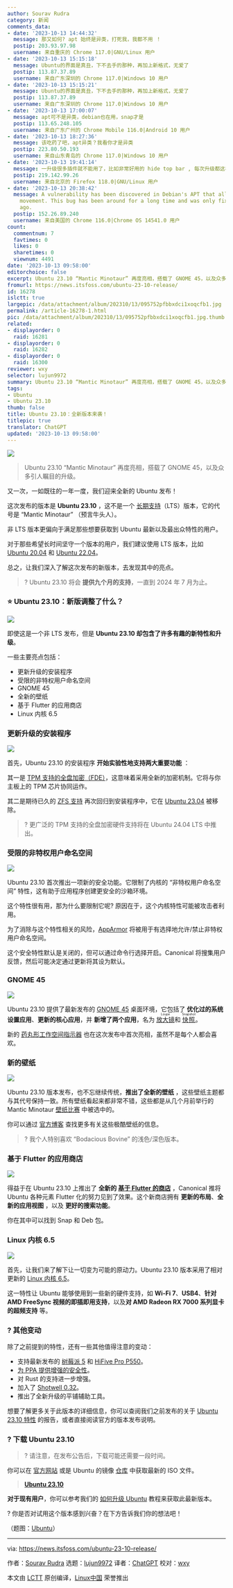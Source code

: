```yaml
---
author: Sourav Rudra
category: 新闻
comments_data:
- date: '2023-10-13 14:44:32'
  message: 那又如何? apt 始终是异类，打死我，我都不用 ！
  postip: 203.93.97.98
  username: 来自重庆的 Chrome 117.0|GNU/Linux 用户
- date: '2023-10-13 15:15:18'
  message: Ubuntu的界面是真丑，下不去手的那种，再加上新格式，无爱了
  postip: 113.87.37.89
  username: 来自广东深圳的 Chrome 117.0|Windows 10 用户
- date: '2023-10-13 15:15:21'
  message: Ubuntu的界面是真丑，下不去手的那种，再加上新格式，无爱了
  postip: 113.87.37.89
  username: 来自广东深圳的 Chrome 117.0|Windows 10 用户
- date: '2023-10-13 17:00:07'
  message: apt可不是异类，debian也在用，snap才是
  postip: 113.65.248.105
  username: 来自广东广州的 Chrome Mobile 116.0|Android 10 用户
- date: '2023-10-13 18:27:36'
  message: 该吃药了吧，apt异类？我看你才是异类
  postip: 223.80.50.193
  username: 来自山东青岛的 Chrome 117.0|Windows 10 用户
- date: '2023-10-13 19:41:14'
  message: 一升级很多插件就不能用了，比如非常好用的 hide top bar , 每次升级都这样，所以我开始用kde了
  postip: 219.142.99.26
  username: 来自北京的 Firefox 118.0|GNU/Linux 用户
- date: '2023-10-13 20:38:42'
  message: A vulnerability has been discovered in Debian's APT that allows easy lateral
    movement. This bug has been around for a long time and was only fixed a few years
    ago.
  postip: 152.26.89.240
  username: 来自美国的 Chrome 116.0|Chrome OS 14541.0 用户
count:
  commentnum: 7
  favtimes: 0
  likes: 0
  sharetimes: 0
  viewnum: 4491
date: '2023-10-13 09:58:00'
editorchoice: false
excerpt: Ubuntu 23.10 “Mantic Minotaur” 再度亮相，搭载了 GNOME 45，以及众多引人瞩目的升级。
fromurl: https://news.itsfoss.com/ubuntu-23-10-release/
id: 16278
islctt: true
largepic: /data/attachment/album/202310/13/095752pfbbxdci1xoqcfb1.jpg
permalink: /article-16278-1.html
pic: /data/attachment/album/202310/13/095752pfbbxdci1xoqcfb1.jpg.thumb.jpg
related:
- displayorder: 0
  raid: 16281
- displayorder: 0
  raid: 16282
- displayorder: 0
  raid: 16300
reviewer: wxy
selector: lujun9972
summary: Ubuntu 23.10 “Mantic Minotaur” 再度亮相，搭载了 GNOME 45，以及众多引人瞩目的升级。
tags:
- Ubuntu
- Ubuntu 23.10
thumb: false
title: Ubuntu 23.10：全新版本来袭！
titlepic: true
translator: ChatGPT
updated: '2023-10-13 09:58:00'
---
```


![](/data/attachment/album/202310/13/095752pfbbxdci1xoqcfb1.jpg)



> 
> Ubuntu 23.10 “Mantic Minotaur” 再度亮相，搭载了 GNOME 45，以及众多引人瞩目的升级。
> 
> 
> 


又一次，一如既往的一年一度，我们迎来全新的 Ubuntu 发布！


这次发布的版本是 **Ubuntu 23.10** ，这不是一个 [长期支持](https://itsfoss.com/long-term-support-lts/)（LTS）版本，它的代号是 “Mantic Minotaur” （预言牛头人）。


非 LTS 版本更偏向于满足那些想要获取到 Ubuntu 最新以及最出众特性的用户。


对于那些希望长时间坚守一个版本的用户，我们建议使用 LTS 版本，比如 [Ubuntu 20.04](https://itsfoss.com/things-to-do-after-installing-ubuntu-20-04/) 和 [Ubuntu 22.04](https://itsfoss.com/ubuntu-22-04-release-features/)。


总之，让我们深入了解这次发布的新版本，去发现其中的亮点。



> 
> ? Ubuntu 23.10 将会 **提供九个月的支持**，一直到 2024 年 7 月为止。
> 
> 
> 


### ⭐ Ubuntu 23.10：新版调整了什么？


![](/data/attachment/album/202310/13/095826lstclmrxdcpd0e1d.png)


即使这是一个非 LTS 发布，但是 **Ubuntu 23.10 却包含了许多有趣的新特性和升级**。


一些主要亮点包括：


* 更新升级的安装程序
* 受限的非特权用户命名空间
* GNOME 45
* 全新的壁纸
* 基于 Flutter 的应用商店
* Linux 内核 6.5


### 更新升级的安装程序


![](/data/attachment/album/202310/13/095826cz2qv2ovo8vv8p60.png)


首先，Ubuntu 23.10 的安装程序 **开始实验性地支持两大重要功能** ：


其一是 [TPM 支持的全盘加密（FDE）](/article-16187-1.html)，这意味着采用全新的加密机制。它将与你主板上的 TPM 芯片协同运作。


其二是期待已久的 [ZFS 支持](https://news.itsfoss.com/ubuntu-23-10-zfs/) 再次回归到安装程序中，它在 [Ubuntu 23.04](https://news.itsfoss.com/ubuntu-23-04-release/) 被移除。



> 
> ? 更广泛的 TPM 支持的全盘加密硬件支持将在 Ubuntu 24.04 LTS 中推出。
> 
> 
> 


### 受限的非特权用户命名空间


![](/data/attachment/album/202310/13/095827dygg312bg44go4qg.png)


Ubuntu 23.10 首次推出一项新的安全功能。它限制了内核的 “非特权用户命名空间” 特性，这有助于应用程序创建更安全的沙箱环境。


这个特性很有用，那为什么要限制它呢? 原因在于，这个内核特性可能被攻击者利用。


为了消除与这个特性相关的风险，[AppArmor](https://ubuntu.com/server/docs/security-apparmor) 将被用于有选择地允许/禁止非特权用户命名空间。


这个安全特性默认是关闭的，但可以通过命令行选择开启。Canonical 将搜集用户反馈，然后可能决定通过更新将其设为默认。 


### GNOME 45


![](/data/attachment/album/202310/13/095827yv2mdq6i00vizc52.png)


Ubuntu 23.10 提供了最新发布的 [GNOME 45](/article-16215-1.html) 桌面环境，它包括了 **优化过的系统设置应用**、**更新的核心应用**，并 **新增了两个应用**，名为 <ruby> <a href="/article-15887-1.html">  放大镜 </a> <rt>  Loupe </rt></ruby> 和 <ruby> <a href="/article-15789-1.html">  快照 </a> <rt>  Snapshot </rt></ruby>。


新的 [药丸形工作空间指示器](https://news.itsfoss.com/gnome-activities-indicator/) 也在这次发布中首次亮相，虽然不是每个人都会喜欢。 


### 新的壁纸


![](/data/attachment/album/202310/13/095828ajrnbo8v8dx7bnpv.png)


Ubuntu 23.10 版本发布，也不忘继续传统，**推出了全新的壁纸** ，这些壁纸主题都与其代号保持一致。所有壁纸看起来都非常不错，这些都是从几个月前举行的 Mantic Minotaur [壁纸比赛](https://discourse.ubuntu.com/t/mantic-minotaur-23-10-wallpaper-competition/37235) 中被选中的。


你可以通过 [官方博客](https://ubuntu.com/blog/into-the-labyrinth) 查找更多有关这些极酷壁纸的信息。



> 
> ? 我个人特别喜欢 “Bodacious Bovine” 的浅色/深色版本。
> 
> 
> 


### 基于 Flutter 的应用商店


![](/data/attachment/album/202310/13/095828mexx3y85eeeo76e6.png)


得益于在 Ubuntu 23.10 上推出了 **全新的 [基于 Flutter 的商店](https://news.itsfoss.com/ubuntu-23-10-ubuntu-store/)** ，Canonical 推将 Ubuntu 各种元素 Flutter 化的努力见到了效果。这个新商店拥有 **更新的布局**、**全新的应用视图** ，以及 **更好的搜索功能**。


你在其中可以找到 Snap 和 Deb 包。


### Linux 内核 6.5


![](/data/attachment/album/202310/13/095829nm8j78sdoglzmts1.png)


首先，让我们来了解下让一切变为可能的原动力。Ubuntu 23.10 版本采用了相对更新的 [Linux 内核 6.5](https://news.itsfoss.com/linux-kernel-6-5-release/)。


这一特性让 Ubuntu 能够使用到一些新的硬件支持，如 **Wi-Fi 7**、**USB4**、**针对 AMD FreeSync 视频的即插即用支持**，以及**对 AMD Radeon RX 7000 系列显卡的超频支持** 等。


### ?️ 其他变动


除了之前提到的特性，还有一些其他值得注意的变动：


* 支持最新发布的 [树莓派 5](https://news.itsfoss.com/raspberry-pi-5/) 和 [HiFive Pro P550](https://www.sifive.com/boards/hifive-pro-p550)。
* [为 PPA 提供增强的安全性](https://news.itsfoss.com/ubuntu-23-10-ppa/)。
* 对 Rust 的支持进一步增强。
* 加入了 [Shotwell 0.32](https://gitlab.gnome.org/GNOME/shotwell/-/blob/master/NEWS)。
* 推出了全新升级的平铺辅助工具。


想要了解更多关于此版本的详细信息，你可以查阅我们之前发布的关于 [Ubuntu 23.10 特性](https://news.itsfoss.com/ubuntu-23-10/) 的报告，或者直接阅读官方的版本发布说明。


### ? 下载 Ubuntu 23.10



> 
> ? 请注意，在发布公告后，下载可能还需要一段时间。
> 
> 
> 


你可以在 [官方网站](https://ubuntu.com/download/desktop) 或是 Ubuntu 的镜像 [仓库](https://cdimage.ubuntu.com/ubuntu/releases/) 中获取最新的 ISO 文件。



> 
> **[Ubuntu 23.10](https://releases.ubuntu.com/23.10/)**
> 
> 
> 


**对于现有用户**，你可以参考我们的 [如何升级 Ubuntu](https://itsfoss.com/upgrade-ubuntu-to-newer-version/) 教程来获取此最新版本。


? 你是否对试用这个版本感到兴奋？在下方告诉我们你的想法吧！


（题图：[Ubuntu](https://ubuntu.com/blog/into-the-labyrinth)）




---


via: <https://news.itsfoss.com/ubuntu-23-10-release/>


作者：[Sourav Rudra](https://news.itsfoss.com/author/sourav/) 选题：[lujun9972](https://github.com/lujun9972) 译者：[ChatGPT](https://linux.cn/lctt/ChatGPT) 校对：[wxy](https://github.com/wxy)


本文由 [LCTT](https://github.com/LCTT/TranslateProject) 原创编译，[Linux中国](https://linux.cn/) 荣誉推出